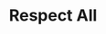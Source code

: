 ---
pid: ch191
title: Respect All
location_transcription: City Hall
coordinates: "[-75.163543234796, 39.952385300897]"
zipcode: 
gen_neighborhood: 
neighborhood: 
outside_phl: 
age: '13'
age_range: 13-19
instagram: 
image_file_name: ch_191.jpg
proposal_transcription: "[Diverse group of people joining hands]"
topic: Religion,Unity,Love
topic_summary: 0, 0, 0
type: Image
keywords_other: 
credit: Bazir
image_labels: 
twitter: 
facebook: 
permalink: "/monuments/ch191/"
layout: item-page
---